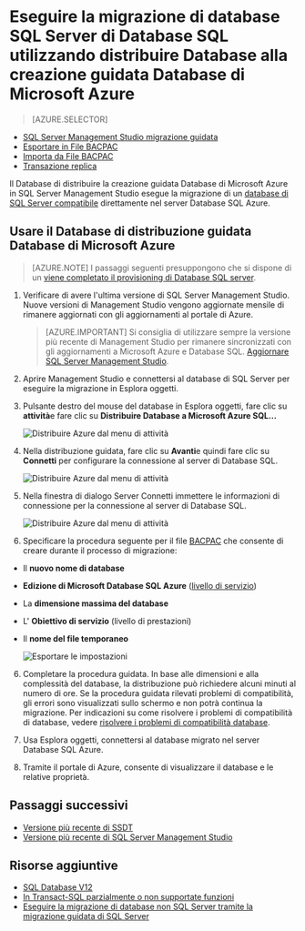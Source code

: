 <properties
   pageTitle="Eseguire la migrazione di database SQL Server di Database SQL utilizzando distribuire Database alla creazione guidata Database di Microsoft Azure | Microsoft Azure"
   description="Database SQL di Microsoft Azure, la migrazione di database, creazione guidata Database di Microsoft Azure"
   services="sql-database"
   documentationCenter=""
   authors="CarlRabeler"
   manager="jhubbard"
   editor=""/>

<tags
   ms.service="sql-database"
   ms.devlang="NA"
   ms.topic="article"
   ms.tgt_pltfrm="NA"
   ms.workload="sqldb-migrate"
   ms.date="08/24/2016"
   ms.author="carlrab"/>

# <a name="migrate-sql-server-database-to-sql-database-using-deploy-database-to-microsoft-azure-database-wizard"></a>Eseguire la migrazione di database SQL Server di Database SQL utilizzando distribuire Database alla creazione guidata Database di Microsoft Azure


> [AZURE.SELECTOR]
- [SQL Server Management Studio migrazione guidata](sql-database-cloud-migrate-compatible-using-ssms-migration-wizard.md)
- [Esportare in File BACPAC](sql-database-cloud-migrate-compatible-export-bacpac-ssms.md)
- [Importa da File BACPAC](sql-database-cloud-migrate-compatible-import-bacpac-ssms.md)
- [Transazione replica](sql-database-cloud-migrate-compatible-using-transactional-replication.md)

Il Database di distribuire la creazione guidata Database di Microsoft Azure in SQL Server Management Studio esegue la migrazione di un [database di SQL Server compatibile](sql-database-cloud-migrate.md) direttamente nel server Database SQL Azure.

## <a name="use-the-deploy-database-to-microsoft-azure-database-wizard"></a>Usare il Database di distribuzione guidata Database di Microsoft Azure

> [AZURE.NOTE] I passaggi seguenti presuppongono che si dispone di un [viene completato il provisioning di Database SQL server](https://azure.microsoft.com/documentation/learning-paths/sql-database-training-learn-sql-database/).

1. Verificare di avere l'ultima versione di SQL Server Management Studio. Nuove versioni di Management Studio vengono aggiornate mensile di rimanere aggiornati con gli aggiornamenti al portale di Azure.

    > [AZURE.IMPORTANT] Si consiglia di utilizzare sempre la versione più recente di Management Studio per rimanere sincronizzati con gli aggiornamenti a Microsoft Azure e Database SQL. [Aggiornare SQL Server Management Studio](https://msdn.microsoft.com/library/mt238290.aspx).

2. Aprire Management Studio e connettersi al database di SQL Server per eseguire la migrazione in Esplora oggetti.
3. Pulsante destro del mouse del database in Esplora oggetti, fare clic su **attività**e fare clic su **Distribuire Database a Microsoft Azure SQL...**

    ![Distribuire Azure dal menu di attività](./media/sql-database-cloud-migrate/MigrateUsingDeploymentWizard01.png)

4.  Nella distribuzione guidata, fare clic su **Avanti**e quindi fare clic su **Connetti** per configurare la connessione al server di Database SQL.

    ![Distribuire Azure dal menu di attività](./media/sql-database-cloud-migrate/MigrateUsingDeploymentWizard002.png)

5. Nella finestra di dialogo Server Connetti immettere le informazioni di connessione per la connessione al server di Database SQL.

    ![Distribuire Azure dal menu di attività](./media/sql-database-cloud-migrate/MigrateUsingDeploymentWizard00.png)

5.  Specificare la procedura seguente per il file [BACPAC](https://msdn.microsoft.com/library/ee210546.aspx#Anchor_4) che consente di creare durante il processo di migrazione:

 - Il **nuovo nome di database** 
 - **Edizione di Microsoft Database SQL Azure** ([livello di servizio](sql-database-service-tiers.md))
 - La **dimensione massima del database**
 - L' **Obiettivo di servizio** (livello di prestazioni)
 - Il **nome del file temporaneo**  

    ![Esportare le impostazioni](./media/sql-database-cloud-migrate/MigrateUsingDeploymentWizard02.png)

6.  Completare la procedura guidata. In base alle dimensioni e alla complessità del database, la distribuzione può richiedere alcuni minuti al numero di ore. Se la procedura guidata rilevati problemi di compatibilità, gli errori sono visualizzati sullo schermo e non potrà continua la migrazione. Per indicazioni su come risolvere i problemi di compatibilità di database, vedere [risolvere i problemi di compatibilità database](sql-database-cloud-migrate-fix-compatibility-issues.md).

7.  Usa Esplora oggetti, connettersi al database migrato nel server Database SQL Azure.
8.  Tramite il portale di Azure, consente di visualizzare il database e le relative proprietà.

## <a name="next-steps"></a>Passaggi successivi

- [Versione più recente di SSDT](https://msdn.microsoft.com/library/mt204009.aspx)
- [Versione più recente di SQL Server Management Studio](https://msdn.microsoft.com/library/mt238290.aspx)

## <a name="additional-resources"></a>Risorse aggiuntive

- [SQL Database V12](sql-database-v12-whats-new.md)
- [In Transact-SQL parzialmente o non supportate funzioni](sql-database-transact-sql-information.md)
- [Eseguire la migrazione di database non SQL Server tramite la migrazione guidata di SQL Server](http://blogs.msdn.com/b/ssma/)
